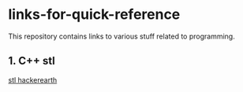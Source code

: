 # links-for-quick-reference
This repository contains links to various stuff related to programming.

## **1. C++ stl**

[stl hackerearth](https://www.hackerearth.com/practice/notes/standard-template-library/)
